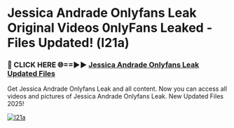 # Jessica Andrade Onlyfans Leak Original Videos 0nlyFans Leaked - Files Updated! (l21a)

<h3>🔴 CLICK HERE 🌐==►► <a href="https://tinyurl.com/3hn5wdd3" rel="nofollow">Jessica Andrade Onlyfans Leak Updated Files</a></h3>

Get Jessica Andrade Onlyfans Leak and all content. Now you can access all videos and pictures of Jessica Andrade Onlyfans Leak. New Updated Files 2025!

[![l21a](https://i.imgur.com/4HnBqBT.gif)](https://tinyurl.com/3hn5wdd3)
